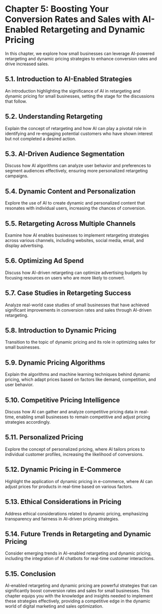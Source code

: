 Chapter 5: Boosting Your Conversion Rates and Sales with AI-Enabled Retargeting and Dynamic Pricing
===================================================================================================

In this chapter, we explore how small businesses can leverage AI-powered retargeting and dynamic pricing strategies to enhance conversion rates and drive increased sales.

5.1. **Introduction to AI-Enabled Strategies**
----------------------------------------------

An introduction highlighting the significance of AI in retargeting and dynamic pricing for small businesses, setting the stage for the discussions that follow.

5.2. **Understanding Retargeting**
----------------------------------

Explain the concept of retargeting and how AI can play a pivotal role in identifying and re-engaging potential customers who have shown interest but not completed a desired action.

5.3. **AI-Driven Audience Segmentation**
----------------------------------------

Discuss how AI algorithms can analyze user behavior and preferences to segment audiences effectively, ensuring more personalized retargeting campaigns.

5.4. **Dynamic Content and Personalization**
--------------------------------------------

Explore the use of AI to create dynamic and personalized content that resonates with individual users, increasing the chances of conversion.

5.5. **Retargeting Across Multiple Channels**
---------------------------------------------

Examine how AI enables businesses to implement retargeting strategies across various channels, including websites, social media, email, and display advertising.

5.6. **Optimizing Ad Spend**
----------------------------

Discuss how AI-driven retargeting can optimize advertising budgets by focusing resources on users who are more likely to convert.

5.7. **Case Studies in Retargeting Success**
--------------------------------------------

Analyze real-world case studies of small businesses that have achieved significant improvements in conversion rates and sales through AI-driven retargeting.

5.8. **Introduction to Dynamic Pricing**
----------------------------------------

Transition to the topic of dynamic pricing and its role in optimizing sales for small businesses.

5.9. **Dynamic Pricing Algorithms**
-----------------------------------

Explain the algorithms and machine learning techniques behind dynamic pricing, which adapt prices based on factors like demand, competition, and user behavior.

5.10. **Competitive Pricing Intelligence**
------------------------------------------

Discuss how AI can gather and analyze competitive pricing data in real-time, enabling small businesses to remain competitive and adjust pricing strategies accordingly.

5.11. **Personalized Pricing**
------------------------------

Explore the concept of personalized pricing, where AI tailors prices to individual customer profiles, increasing the likelihood of conversions.

5.12. **Dynamic Pricing in E-Commerce**
---------------------------------------

Highlight the application of dynamic pricing in e-commerce, where AI can adjust prices for products in real-time based on various factors.

5.13. **Ethical Considerations in Pricing**
-------------------------------------------

Address ethical considerations related to dynamic pricing, emphasizing transparency and fairness in AI-driven pricing strategies.

5.14. **Future Trends in Retargeting and Dynamic Pricing**
----------------------------------------------------------

Consider emerging trends in AI-enabled retargeting and dynamic pricing, including the integration of AI chatbots for real-time customer interactions.

5.15. **Conclusion**
--------------------

AI-enabled retargeting and dynamic pricing are powerful strategies that can significantly boost conversion rates and sales for small businesses. This chapter equips you with the knowledge and insights needed to implement these strategies effectively, providing a competitive edge in the dynamic world of digital marketing and sales optimization.
